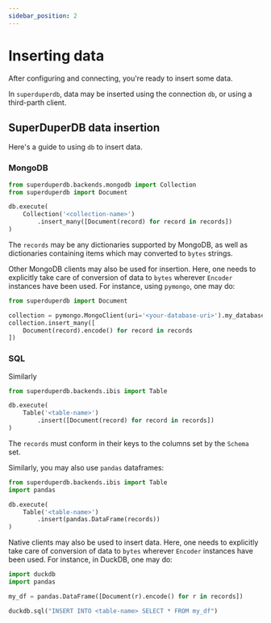 ```yaml
---
sidebar_position: 2
---
```


# Inserting data

After configuring and connecting, you're ready to insert some data.

In `superduperdb`, data may be inserted using the connection `db`, 
or using a third-parth client.

## SuperDuperDB data insertion

Here's a guide to using `db` to insert data.

### MongoDB

```python
from superduperdb.backends.mongodb import Collection
from superduperdb import Document

db.execute(
    Collection('<collection-name>')
        .insert_many([Document(record) for record in records])
)
```

The `records` may be any dictionaries supported by MongoDB, as well as dictionaries
containing items which may converted to `bytes` strings.

Other MongoDB clients may also be used for insertion. Here, one needs to explicitly 
take care of conversion of data to `bytes` wherever `Encoder` instances have been used.
For instance, using `pymongo`, one may do:

```python
from superduperdb import Document

collection = pymongo.MongoClient(uri='<your-database-uri>').my_database['<collection-name>']
collection.insert_many([
    Document(record).encode() for record in records
])

```

### SQL

Similarly

```python
from superduperdb.backends.ibis import Table

db.execute(
    Table('<table-name>')
        .insert([Document(record) for record in records])
)
```

The `records` must conform in their keys to the columns set by the `Schema` set.

Similarly, you may also use `pandas` dataframes:

```python
from superduperdb.backends.ibis import Table
import pandas

db.execute(
    Table('<table-name>')
        .insert(pandas.DataFrame(records))
)
```

Native clients may also be used to insert data. Here, one needs to explicitly 
take care of conversion of data to `bytes` wherever `Encoder` instances have been used. 
For instance, in DuckDB, one may do:

```python
import duckdb
import pandas

my_df = pandas.DataFrame([Document(r).encode() for r in records])

duckdb.sql("INSERT INTO <table-name> SELECT * FROM my_df")
```